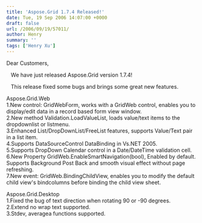 ```yaml
---
title: 'Aspose.Grid 1.7.4 Released!'
date: Tue, 19 Sep 2006 14:07:00 +0000
draft: false
url: /2006/09/19/57011/
author: Henry
summary: ''
tags: ['Henry Xu']
---
```


Dear Customers,

   We have just released Aspose.Grid version 1.7.4!

   This release fixed some bugs and brings some great new features.

Aspose.Grid.Web  
1.New control: GridWebForm, works with a GridWeb control, enables you to display/edit data in a record based form view window.  
2.New method Validation.LoadValueList, loads value/text items to the dropdownlist or listmenu.  
3.Enhanced List/DropDownList/FreeList features, supports Value/Text pair in a list item.  
4.Supports DataSourceControl DataBinding in Vs.NET 2005.  
5.Supports DropDown Calendar control in a Date/DateTime validation cell.  
6.New Property GridWeb.EnableSmartNavigation(bool), Enabled by default. Supports Background Post Back and smooth visual effect without page refreshing.  
7.New event: GridWeb.BindingChildView, enables you to modify the default child view's bindcolumns before binding the child view sheet.

Aspose.Grid.Desktop  
1.Fixed the bug of text direction when rotating 90 or -90 degrees.  
2.Extend no wrap text supported.  
3.Stdev, averagea functions supported.







